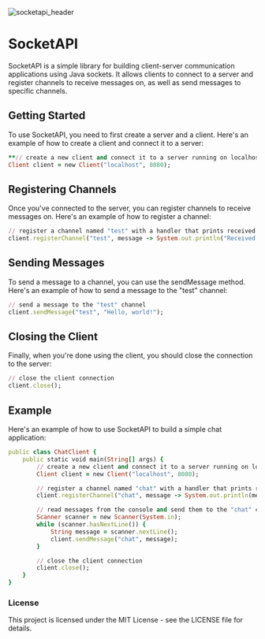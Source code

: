 ![socketapi_header](https://user-images.githubusercontent.com/30220428/230950356-b75bcc70-3c49-4913-ab40-8beaf349be37.png)

# SocketAPI

SocketAPI is a simple library for building client-server communication applications using Java sockets. 
It allows clients to connect to a server and register channels to receive messages on, 
as well as send messages to specific channels.

## Getting Started

To use SocketAPI, you need to first create a server and a client. 
Here's an example of how to create a client and connect it to a server:

```ruby
**// create a new client and connect it to a server running on localhost:8080**
Client client = new Client("localhost", 8080);
```

## Registering Channels

Once you've connected to the server, you can register channels to receive messages on. 
Here's an example of how to register a channel:

```ruby
// register a channel named "test" with a handler that prints received messages
client.registerChannel("test", message -> System.out.println("Received message: " + message));
```

## Sending Messages

To send a message to a channel, you can use the sendMessage method. 
Here's an example of how to send a message to the "test" channel:

```ruby
// send a message to the "test" channel
client.sendMessage("test", "Hello, world!");
```

## Closing the Client

Finally, when you're done using the client, you should close the connection to the server:

```ruby
// close the client connection
client.close();
```

## Example

Here's an example of how to use SocketAPI to build a simple chat application:

```ruby
public class ChatClient {
    public static void main(String[] args) {
        // create a new client and connect it to a server running on localhost:8080
        Client client = new Client("localhost", 8080);

        // register a channel named "chat" with a handler that prints received messages
        client.registerChannel("chat", message -> System.out.println(message));

        // read messages from the console and send them to the "chat" channel
        Scanner scanner = new Scanner(System.in);
        while (scanner.hasNextLine()) {
            String message = scanner.nextLine();
            client.sendMessage("chat", message);
        }

        // close the client connection
        client.close();
    }
}
```

### License

This project is licensed under the MIT License - see the LICENSE file for details.
